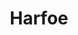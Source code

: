 ---
title: Harfoe
summary: Contains my thoughts and works
description: Contains my thoughts and works
---